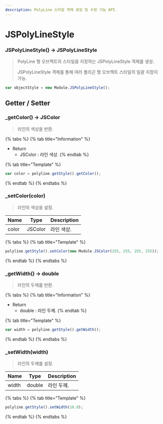 ```yaml
---
description: PolyLine 스타일 객체 생성 및 수정 기능 API.
---
```


# JSPolyLineStyle

### JSPolyLineStyle() → JSPolyLineStyle

> PolyLine 형 오브젝트의 스타일을 지정하는 JSPolyLineStyle 객체를 생성.
>
> JSPolyLineStyle 객체를 통해 여러 폴리곤 형 오브젝트 스타일의 일괄 지정이 가능.

```javascript
var objectStyle = new Module.JSPolyLineStyle();
```

## Getter / Setter

### \_getColor() → JSColor

> 라인의 색상을 반환.

{% tabs %}
{% tab title="Information" %}
* Return
  * JSColor : 라인 색상.
{% endtab %}

{% tab title="Template" %}
```javascript
var color = polyline.getStyle().getColor();
```
{% endtab %}
{% endtabs %}

### \_setColor(color)

> 라인의 색상을 설정.

| Name  | Type    | Description |
| ----- | ------- | ----------- |
| color | JSColor | 라인 색상.      |

{% tabs %}
{% tab title="Template" %}
```javascript
polyline.getStyle().setColor(new Module.JSColor(255, 255, 255, 255));
```
{% endtab %}
{% endtabs %}

### \_getWidth() → double

> 라인의 두께를 반환.

{% tabs %}
{% tab title="Information" %}
* Return
  * double : 라인 두께.
{% endtab %}

{% tab title="Template" %}
```javascript
var width = polyline.getStyle().getWidth();
```
{% endtab %}
{% endtabs %}

### \_setWidth(width)

> 라인의 두께를 설정.

| Name  | Type   | Description |
| ----- | ------ | ----------- |
| width | double | 라인 두께.      |

{% tabs %}
{% tab title="Template" %}
```javascript
polyline.getStyle().setWidth(10.0);
```
{% endtab %}
{% endtabs %}
